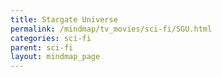 ```yaml
---
title: Stargate Universe
permalink: /mindmap/tv_movies/sci-fi/SGU.html
categories: sci-fi
parent: sci-fi
layout: mindmap_page
---
```

